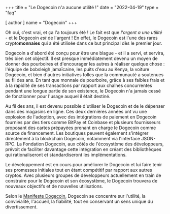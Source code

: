 +++
title = "Le Dogecoin n'a aucune utilité !"
date = "2022-04-19"
type = "faq"

[ author ]
  name = "Dogecoin"
+++

Oh oui, c'est vrai, et ça l'a toujours été ! Le fait est que *l'argent a une utilité* - et le Dogecoin *est* de l'argent ! En effet, le Dogecoin est l'une des rares crypto**monnaies** qui a été utilisée dans ce but principal dès le premier jour.  

Dogecoin a d'abord été conçu pour être une blague - et il a servi, et servira, très bien cet objectif. Il est presque immédiatement devenu un moyen de donner des pourboires et d'encourager les autres à réaliser quelque chose : l'équipe de bobsleigh jamaïcaine, les puits d'eau au Kenya, la voiture Dogecoin, et bien d'autres initiatives folles que la communauté a soutenues au fil des ans. En tant que monnaie de pourboire, grâce à ses faibles frais et à la rapidité de ses transactions par rapport aux chaînes concurrentes pendant une longue partie de son existence, le Dogecoin n'a jamais cessé de fonctionner pour l'usage auquel il était destiné. 

Au fil des ans, il est devenu possible d'utiliser le Dogecoin et de le dépenser dans des magasins en ligne. Ces deux dernières années ont vu une explosion de l'adoption, avec des intégrations de paiement en Dogecoin fournies par des tiers comme BitPay et Coinbase et plusieurs fournisseurs proposant des cartes prépayées prenant en charge le Dogecoin comme source de financement. Les boutiques peuvent également s'intégrer directement à la blockchain Dogecoin, notamment via l'interface JSON-RPC. La Fondation Dogecoin, aux côtés de l'écosystème des développeurs, prévoit de faciliter davantage cette intégration en créant des bibliothèques qui rationaliseront et standardiseront les implémentations. 

Le développement est en cours pour améliorer le Dogecoin et lui faire tenir ses promesses initiales tout en étant compétitif par rapport aux autres cryptos. Avec plusieurs groupes de développeurs actuellement en train de construire pour le Dogecoin et son écosystème, le Dogecoin trouvera de nouveaux objectifs et de nouvelles utilisations.

Selon le [Manifeste Dogecoin](https://foundation.dogecoin.com/manifesto/), Dogecoin se concentre sur l'utilité, la convivialité, l'accueil, la fiabilité, tout en conservant un sens unique du divertissement.

